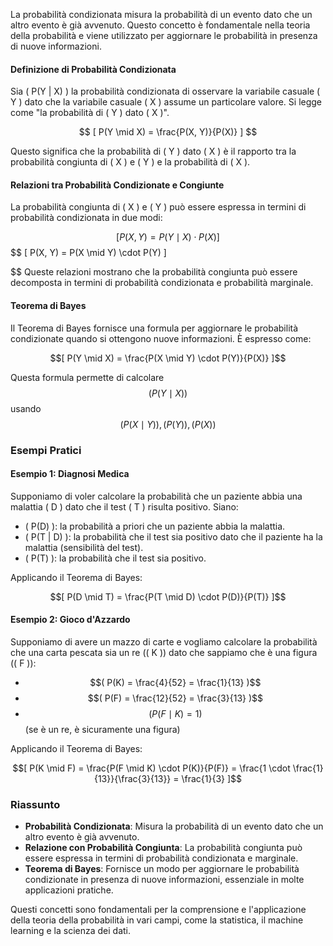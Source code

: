 
La probabilità condizionata misura la probabilità di un evento dato che un altro evento è già avvenuto. Questo concetto è fondamentale nella teoria della probabilità e viene utilizzato per aggiornare le probabilità in presenza di nuove informazioni.

#### Definizione di Probabilità Condizionata

Sia \( P(Y | X) \) la probabilità condizionata di osservare la variabile casuale \( Y \) dato che la variabile casuale \( X \) assume un particolare valore. Si legge come "la probabilità di \( Y \) dato \( X \)".

$$
[ P(Y \mid X) = \frac{P(X, Y)}{P(X)} ]
$$

Questo significa che la probabilità di \( Y \) dato \( X \) è il rapporto tra la probabilità congiunta di \( X \) e \( Y \) e la probabilità di \( X \).

#### Relazioni tra Probabilità Condizionate e Congiunte

La probabilità congiunta di \( X \) e \( Y \) può essere espressa in termini di probabilità condizionata in due modi:

$$
[ P(X, Y) = P(Y \mid X) \cdot P(X) ]
$$
$$
[ P(X, Y) = P(X \mid Y) \cdot P(Y) ]

$$
Queste relazioni mostrano che la probabilità congiunta può essere decomposta in termini di probabilità condizionata e probabilità marginale.

#### Teorema di Bayes

Il Teorema di Bayes fornisce una formula per aggiornare le probabilità condizionate quando si ottengono nuove informazioni. È espresso come:

$$[ P(Y \mid X) = \frac{P(X \mid Y) \cdot P(Y)}{P(X)} ]$$

Questa formula permette di calcolare $$( P(Y \mid X) )$$ usando $$( P(X \mid Y) ), ( P(Y) ),  ( P(X) )$$

### Esempi Pratici

#### Esempio 1: Diagnosi Medica

Supponiamo di voler calcolare la probabilità che un paziente abbia una malattia \( D \) dato che il test \( T \) risulta positivo. Siano:

- \( P(D) \): la probabilità a priori che un paziente abbia la malattia.
- \( P(T | D) \): la probabilità che il test sia positivo dato che il paziente ha la malattia (sensibilità del test).
- \( P(T) \): la probabilità che il test sia positivo.

Applicando il Teorema di Bayes:

$$[ P(D \mid T) = \frac{P(T \mid D) \cdot P(D)}{P(T)} ]$$

#### Esempio 2: Gioco d'Azzardo

Supponiamo di avere un mazzo di carte e vogliamo calcolare la probabilità che una carta pescata sia un re (\( K \)) dato che sappiamo che è una figura (\( F \)):

- $$( P(K) = \frac{4}{52} = \frac{1}{13} )$$
- $$( P(F) = \frac{12}{52} = \frac{3}{13} )$$
- $$( P(F \mid K) = 1 )$$ (se è un re, è sicuramente una figura)

Applicando il Teorema di Bayes:

$$[ P(K \mid F) = \frac{P(F \mid K) \cdot P(K)}{P(F)} = \frac{1 \cdot \frac{1}{13}}{\frac{3}{13}} = \frac{1}{3} ]$$

### Riassunto

- **Probabilità Condizionata**: Misura la probabilità di un evento dato che un altro evento è già avvenuto.
- **Relazione con Probabilità Congiunta**: La probabilità congiunta può essere espressa in termini di probabilità condizionata e marginale.
- **Teorema di Bayes**: Fornisce un modo per aggiornare le probabilità condizionate in presenza di nuove informazioni, essenziale in molte applicazioni pratiche.

Questi concetti sono fondamentali per la comprensione e l'applicazione della teoria della probabilità in vari campi, come la statistica, il machine learning e la scienza dei dati.